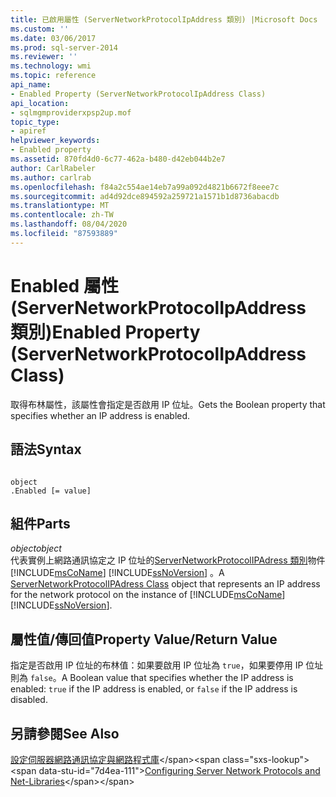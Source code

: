 ```yaml
---
title: 已啟用屬性 (ServerNetworkProtocolIpAddress 類別) |Microsoft Docs
ms.custom: ''
ms.date: 03/06/2017
ms.prod: sql-server-2014
ms.reviewer: ''
ms.technology: wmi
ms.topic: reference
api_name:
- Enabled Property (ServerNetworkProtocolIpAddress Class)
api_location:
- sqlmgmproviderxpsp2up.mof
topic_type:
- apiref
helpviewer_keywords:
- Enabled property
ms.assetid: 870fd4d0-6c77-462a-b480-d42eb044b2e7
author: CarlRabeler
ms.author: carlrab
ms.openlocfilehash: f84a2c554ae14eb7a99a092d4821b6672f8eee7c
ms.sourcegitcommit: ad4d92dce894592a259721a1571b1d8736abacdb
ms.translationtype: MT
ms.contentlocale: zh-TW
ms.lasthandoff: 08/04/2020
ms.locfileid: "87593889"
---
```

# <a name="enabled-property-servernetworkprotocolipaddress-class"></a><span data-ttu-id="7d4ea-102">Enabled 屬性 (ServerNetworkProtocolIpAddress 類別)</span><span class="sxs-lookup"><span data-stu-id="7d4ea-102">Enabled Property (ServerNetworkProtocolIpAddress Class)</span></span>
  <span data-ttu-id="7d4ea-103">取得布林屬性，該屬性會指定是否啟用 IP 位址。</span><span class="sxs-lookup"><span data-stu-id="7d4ea-103">Gets the Boolean property that specifies whether an IP address is enabled.</span></span>  
  
## <a name="syntax"></a><span data-ttu-id="7d4ea-104">語法</span><span class="sxs-lookup"><span data-stu-id="7d4ea-104">Syntax</span></span>  
  
```  
  
object  
.Enabled [= value]  
```  
  
## <a name="parts"></a><span data-ttu-id="7d4ea-105">組件</span><span class="sxs-lookup"><span data-stu-id="7d4ea-105">Parts</span></span>  
 <span data-ttu-id="7d4ea-106">*object*</span><span class="sxs-lookup"><span data-stu-id="7d4ea-106">*object*</span></span>  
 <span data-ttu-id="7d4ea-107">代表實例上網路通訊協定之 IP 位址的[ServerNetworkProtocolIPAdress 類別](servernetworkprotocolipaddress-class.md)物件 [!INCLUDE[msCoName](../../../includes/msconame-md.md)] [!INCLUDE[ssNoVersion](../../../includes/ssnoversion-md.md)] 。</span><span class="sxs-lookup"><span data-stu-id="7d4ea-107">A [ServerNetworkProtocolIPAdress Class](servernetworkprotocolipaddress-class.md) object that represents an IP address for the network protocol on the instance of [!INCLUDE[msCoName](../../../includes/msconame-md.md)] [!INCLUDE[ssNoVersion](../../../includes/ssnoversion-md.md)].</span></span>  
  
## <a name="property-valuereturn-value"></a><span data-ttu-id="7d4ea-108">屬性值/傳回值</span><span class="sxs-lookup"><span data-stu-id="7d4ea-108">Property Value/Return Value</span></span>  
 <span data-ttu-id="7d4ea-109">指定是否啟用 IP 位址的布林值：如果要啟用 IP 位址為 `true`，如果要停用 IP 位址則為 `false`。</span><span class="sxs-lookup"><span data-stu-id="7d4ea-109">A Boolean value that specifies whether the IP address is enabled: `true` if the IP address is enabled, or `false` if the IP address is disabled.</span></span>  
  
## <a name="see-also"></a><span data-ttu-id="7d4ea-110">另請參閱</span><span class="sxs-lookup"><span data-stu-id="7d4ea-110">See Also</span></span>  
 <span data-ttu-id="7d4ea-111">[設定伺服器網路通訊協定與網路程式庫](https://msdn.microsoft.com/library/ms177485\(v=sql.100\).aspx)</span><span class="sxs-lookup"><span data-stu-id="7d4ea-111">[Configuring Server Network Protocols and Net-Libraries](https://msdn.microsoft.com/library/ms177485\(v=sql.100\).aspx)</span></span>  
  
  

